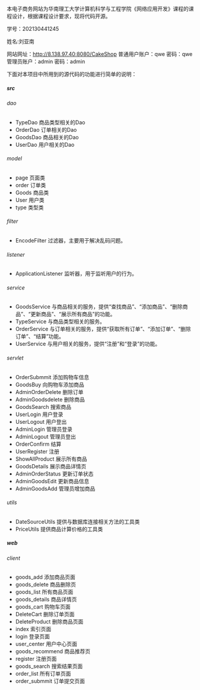 本电子商务网站为华南理工大学计算机科学与工程学院《网络应用开发》课程的课程设计，根据课程设计要求，现将代码开源。

学号：202130441245

姓名:刘亚南

网站网址：http://8.138.97.40:8080/CakeShop
普通用户账户：qwe  密码：qwe
管理员账户：admin  密码：admin

下面对本项目中所用到的源代码的功能进行简单的说明：

##### src

###### dao

- TypeDao 商品类型相关的Dao
- OrderDao 订单相关的Dao
- GoodsDao 商品相关的Dao
- UserDao 用户相关的Dao

###### model

- page  页面类
- order 订单类
- Goods 商品类
- User 用户类
- type 类型类

###### filter

- EncodeFilter 过滤器，主要用于解决乱码问题。

###### listener
- ApplicationListener 监听器，用于监听用户的行为。

###### service

- GoodsService 与商品相关的服务，提供“查找商品”、“添加商品”、“删除商品”、“更新商品”、“展示所有商品”的功能。
- TypeService 与商品类型相关的服务。
- OrderService 与订单相关的服务，提供“获取所有订单”、“添加订单”、“删除订单”、“结算”功能。
- UserService 与用户相关的服务，提供“注册”和“登录”的功能。

###### servlet

- OrderSubmmit 添加购物车信息
- GoodsBuy 向购物车添加商品
- AdminOrderDelete 删除订单
- AdminGoodsdelete 删除商品
- GoodsSearch 搜索商品
- UserLogin 用户登录
- UserLogout 用户登出
- AdminLogin 管理员登录
- AdminLogout 管理员登出
- OrderConfirm 结算
- UserRegister 注册
- ShowAllProduct 展示所有商品
- GoodsDetails 展示商品详情页
- AdminOrderStatus 更新订单状态
- AdminGoodsEdit 更新商品信息
- AdminGoodsAdd 管理员增加商品

###### utils

- DateSourceUtils 提供与数据库连接相关方法的工具类
- PriceUtils 提供商品计算价格的工具类

##### web

###### client

- goods_add 添加商品页面
- goods_delete 商品删除页
- goods_list 所有商品页面
- goods_details 商品详情页
- goods_cart 购物车页面
- DeleteCart 删除订单页面
- DeleteProduct 删除商品页面
- index 索引页面
- login 登录页面
- user_center 用户中心页面
- goods_recommend 商品推荐页
- register 注册页面
- goods_search 搜索结果页面
- order_list  所有订单页面
- order_submmit 订单提交页面
